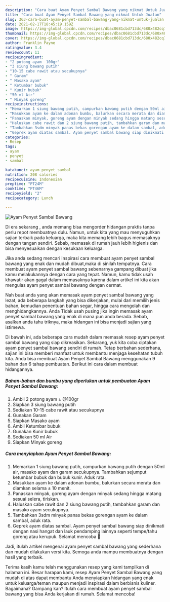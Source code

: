 ```yaml
---
description: "Cara buat Ayam Penyet Sambal Bawang yang nikmat Untuk Jualan"
title: "Cara buat Ayam Penyet Sambal Bawang yang nikmat Untuk Jualan"
slug: 363-cara-buat-ayam-penyet-sambal-bawang-yang-nikmat-untuk-jualan
date: 2021-02-17T18:45:19.159Z
image: https://img-global.cpcdn.com/recipes/dbac0681cbd713dc/680x482cq70/ayam-penyet-sambal-bawang-foto-resep-utama.jpg
thumbnail: https://img-global.cpcdn.com/recipes/dbac0681cbd713dc/680x482cq70/ayam-penyet-sambal-bawang-foto-resep-utama.jpg
cover: https://img-global.cpcdn.com/recipes/dbac0681cbd713dc/680x482cq70/ayam-penyet-sambal-bawang-foto-resep-utama.jpg
author: Franklin Payne
ratingvalue: 3.4
reviewcount: 11
recipeingredient:
- "2 potong ayam  100gr"
- "3 siung bawang putih"
- "10-15 cabe rawit atau secukupnya"
- " Garam"
- " Masako ayam"
- " Ketumbar bubuk"
- " Kunir bubuk"
- "50 ml Air"
- " Minyak goreng"
recipeinstructions:
- "Memarkan 1 siung bawang putih, campurkan bawang putih dengan 50ml air, masako ayam dan garam secukupnya. Tambahkan sejumput ketumbar bubuk dan bubuk kunir. Aduk rata."
- "Masukkan ayam ke dalam adonan bumbu, balurkan secara merata dan diamkan selama ± 10 menit."
- "Panaskan minyak, goreng ayam dengan minyak sedang hingga matang sesuai selera, tiriskan."
- "Haluskan cabe rawit dan 2 siung bawang putih, tambahkan garam dan masako ayam secukupnya."
- "Tambahkan 3sdm minyak panas bekas gorengan ayam ke dalam sambal, aduk rata."
- "Geprek ayam diatas sambal. Ayam penyet sambal bawang siap dinikmati dengan nasi hangat dan lauk pendamping lainnya seperti tempe/tahu goreng atau kerupuk. Selamat mencoba 🤗"
categories:
- Resep
tags:
- ayam
- penyet
- sambal

katakunci: ayam penyet sambal 
nutrition: 208 calories
recipecuisine: Indonesian
preptime: "PT24M"
cooktime: "PT46M"
recipeyield: "2"
recipecategory: Lunch

---
```



![Ayam Penyet Sambal Bawang](https://img-global.cpcdn.com/recipes/dbac0681cbd713dc/680x482cq70/ayam-penyet-sambal-bawang-foto-resep-utama.jpg)

Di era  sekarang , anda memang bisa mengorder hidangan praktis tanpa perlu repot membuatnya dulu. Namun, untuk kita yang mau menyuguhkan sajian terbaik pada keluarga, maka kita memang lebih bagus memasaknya dengan tangan sendiri. Sebab, memasak di rumah jauh lebih higienis dan bisa menyesuaikan dengan kesukaan keluarga.

Jika anda sedang mencari inspirasi cara membuat ayam penyet sambal bawang yang enak dan mudah dibuat,maka di sinilah tempatnya. Cara membuat ayam penyet sambal bawang  sebenarnya gampang dibuat jika kamu melakukannya dengan cara yang tepat. Namun, kamu tidak usah khawatir akan gagal dalam memasaknya 
karena dalam artikel ini kita akan mengulas ayam penyet sambal bawang dengan cermat.  



Nah buat anda yang akan memasak ayam penyet sambal bawang yang lezat, ada beberapa langkah yang bisa dikerjakan, mulai dari memilih jenis bahan, kemudian penentuan bahan segar, hingga cara mengolah dan menghidangkannya. Anda Tidak usah pusing jika ingin memasak ayam penyet sambal bawang yang enak di mana pun anda berada. Sebab, asalkan anda  tahu triknya, maka hidangan ini bisa menjadi sajian yang istimewa.

Di bawah ini, ada beberapa cara mudah dalam memasak resep ayam penyet sambal bawang yang siap dikreasikan. Sekarang, yuk kita coba ciptakan ayam penyet sambal bawang sendiri di rumah. Tetap berbahan sederhana, sajian ini bisa memberi manfaat untuk membantu menjaga kesehatan tubuh kita. Anda bisa membuat Ayam Penyet Sambal Bawang menggunakan 9 bahan dan 6 tahap pembuatan. Berikut ini cara dalam membuat hidangannya.

<!--inarticleads1-->

##### Bahan-bahan dan bumbu yang diperlukan untuk pembuatan Ayam Penyet Sambal Bawang:

1. Ambil 2 potong ayam ± @100gr
1. Siapkan 3 siung bawang putih
1. Sediakan 10-15 cabe rawit atau secukupnya
1. Gunakan  Garam
1. Siapkan  Masako ayam
1. Ambil  Ketumbar bubuk
1. Gunakan  Kunir bubuk
1. Sediakan 50 ml Air
1. Siapkan  Minyak goreng




<!--inarticleads2-->

##### Cara menyiapkan Ayam Penyet Sambal Bawang:

1. Memarkan 1 siung bawang putih, campurkan bawang putih dengan 50ml air, masako ayam dan garam secukupnya. Tambahkan sejumput ketumbar bubuk dan bubuk kunir. Aduk rata.
1. Masukkan ayam ke dalam adonan bumbu, balurkan secara merata dan diamkan selama ± 10 menit.
1. Panaskan minyak, goreng ayam dengan minyak sedang hingga matang sesuai selera, tiriskan.
1. Haluskan cabe rawit dan 2 siung bawang putih, tambahkan garam dan masako ayam secukupnya.
1. Tambahkan 3sdm minyak panas bekas gorengan ayam ke dalam sambal, aduk rata.
1. Geprek ayam diatas sambal. Ayam penyet sambal bawang siap dinikmati dengan nasi hangat dan lauk pendamping lainnya seperti tempe/tahu goreng atau kerupuk. Selamat mencoba 🤗




Jadi, itulah artikel mengenai  ayam penyet sambal bawang  yang sederhana dan mudah dilakukan versi kita. Semoga anda mampu membuatnya dengan hasil yang terbaik. 

Terima kasih kamu telah menggunakan resep yang kami tampilkan di halaman ini. Besar harapan kami, resep  Ayam Penyet Sambal Bawang yang mudah di atas dapat membantu Anda menyiapkan hidangan yang enak untuk keluarga/teman maupun menjadi inspirasi dalam berbisnis kuliner. Bagaimana? Gampang kan? Itulah cara membuat ayam penyet sambal bawang yang bisa Anda kerjakan di rumah. Selamat mencoba!

